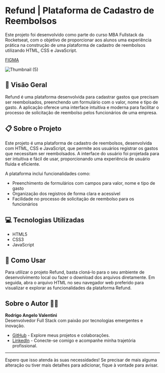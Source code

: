 # Refund | Plataforma de Cadastro de Reembolsos

Este projeto foi desenvolvido como parte do curso MBA Fullstack da Rocketseat, com o objetivo de proporcionar aos alunos uma experiência prática na construção de uma plataforma de cadastro de reembolsos utilizando HTML, CSS e JavaScript.

[FIGMA](https://www.figma.com/design/prgjOefgCyRAbhN1HMY8Io/Sistema-de-reembolso-(Community)?node-id=915-685&t=K0oX1p79RUZmskQl-0) 

![Thumbnail (5)](https://github.com/user-attachments/assets/4b35419e-951a-483c-ba28-baf6f7f21a2a)

## 🚀 Visão Geral

Refund é uma plataforma desenvolvida para cadastrar gastos que precisam ser reembolsados, preenchendo um formulário com o valor, nome e tipo de gasto. A aplicação oferece uma interface intuitiva e moderna para facilitar o processo de solicitação de reembolso pelos funcionários de uma empresa.

## 📋 Sobre o Projeto

Este projeto é uma plataforma de cadastro de reembolsos, desenvolvida com HTML, CSS e JavaScript, que permite aos usuários registrar os gastos que necessitam ser reembolsados. A interface do usuário foi projetada para ser intuitiva e fácil de usar, proporcionando uma experiência de usuário fluida e eficiente.

A plataforma inclui funcionalidades como:
- Preenchimento de formulários com campos para valor, nome e tipo de gasto
- Organização dos registros de forma clara e acessível
- Facilidade no processo de solicitação de reembolso para os funcionários

## 💻 Tecnologias Utilizadas

- HTML5
- CSS3
- JavaScript

## 📝 Como Usar

Para utilizar o projeto Refund, basta cloná-lo para o seu ambiente de desenvolvimento local ou fazer o download dos arquivos diretamente. Em seguida, abra o arquivo HTML no seu navegador web preferido para visualizar e explorar as funcionalidades da plataforma Refund.

## Sobre o Autor 👨‍💻

**Rodrigo Angelo Valentini**  
Desenvolvedor Full Stack com paixão por tecnologias emergentes e inovação.

- [GitHub](https://github.com/RodrigoAngeloValentini) - Explore meus projetos e colaborações.
- [LinkedIn](https://www.linkedin.com/in/rodrigo-angelo-valentini-b8591058/) - Conecte-se comigo e acompanhe minha trajetória profissional.


---

Espero que isso atenda às suas necessidades! Se precisar de mais alguma alteração ou tiver mais detalhes para adicionar, fique à vontade para avisar.
